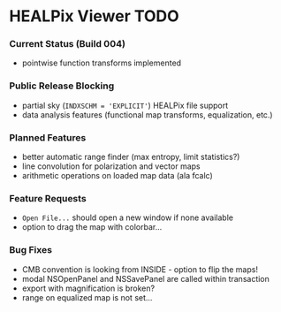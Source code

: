 # HEALPix Viewer TODO

### Current Status (Build 004)

- pointwise function transforms implemented

### Public Release Blocking

- partial sky (`INDXSCHM = 'EXPLICIT'`) HEALPix file support
- data analysis features (functional map transforms, equalization, etc.)

### Planned Features

- better automatic range finder (max entropy, limit statistics?)
- line convolution for polarization and vector maps
- arithmetic operations on loaded map data (ala fcalc)

### Feature Requests

- `Open File...` should open a new window if none available
- option to drag the map with colorbar...

### Bug Fixes

- CMB convention is looking from INSIDE - option to flip the maps!
- modal NSOpenPanel and NSSavePanel are called within transaction
- export with magnification is broken?
- range on equalized map is not set...

